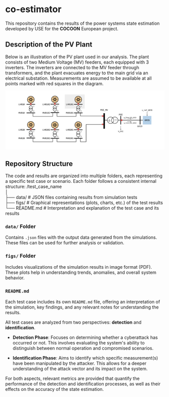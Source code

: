 # co-estimator

This repository contains the results of the power systems state estimation developed by USE for the **COCOON** European project.

## Description of the PV Plant

Below is an illustration of the PV plant used in our analysis. The plant consists of two Medium Voltage (MV) feeders, each equipped with 3 inverters. The inverters are connected to the MV feeder through transformers, and the plant evacuates energy to the main grid via an electrical substation. Measurements are assumed to be available at all points marked with red squares in the diagram.

![PV Plant Diagram](pv_2_3.svg "Diagram of the PV Plant")


## Repository Structure

The code and results are organized into multiple folders, each representing a specific test case or scenario. Each folder follows a consistent internal structure:
/test_case_name\
│\
├── data/ # JSON files containing results from simulation tests\
├── figs/ # Graphical representations (plots, charts, etc.) of the test results\
└── README.md # Interpretation and explanation of the test case and its results

### `data/` Folder
Contains `.json` files with the output data generated from the simulations. These files can be used for further analysis or validation.

### `figs/` Folder
Includes visualizations of the simulation results in image format (PDF). These plots help in understanding trends, anomalies, and overall system behavior.

### `README.md`
Each test case includes its own `README.md` file, offering an interpretation of the simulation, key findings, and any relevant notes for understanding the results.

All test cases are analyzed from two perspectives: **detection** and **identification**.

- **Detection Phase**: Focuses on determining whether a cyberattack has occurred or not. This involves evaluating the system's ability to distinguish between normal operation and compromised scenarios.
  
- **Identification Phase**: Aims to identify which specific measurement(s) have been manipulated by the attacker. This allows for a deeper understanding of the attack vector and its impact on the system.

For both aspects, relevant metrics are provided that quantify the performance of the detection and identification processes, as well as their effects on the accuracy of the state estimation.


